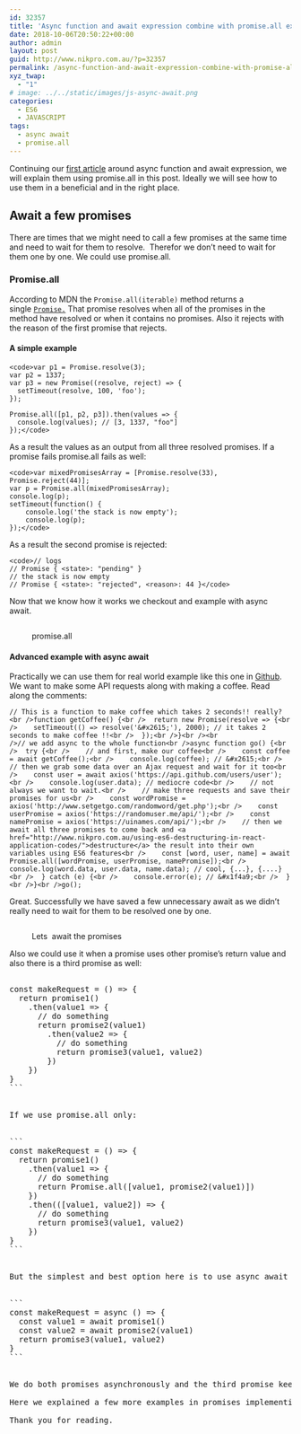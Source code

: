 ```yaml
---
id: 32357
title: 'Async function and await expression combine with promise.all explained: part 2'
date: 2018-10-06T20:50:22+00:00
author: admin
layout: post
guid: http://www.nikpro.com.au/?p=32357
permalink: /async-function-and-await-expression-combine-with-promise-all-explained-part-2/
xyz_twap:
  - "1"
# image: ../../static/images/js-async-await.png
categories:
  - ES6
  - JAVASCRIPT
tags:
  - async await
  - promise.all
---
```

Continuing our [first article](http://www.nikpro.com.au/exciting-async-function-combine-with-await-expression-to-replace-promises-in-es6-part-1/) around async function and await expression, we will explain them using promise.all in this post. Ideally we will see how to use them in a beneficial and in the right place.

## Await a few promises

There are times that we might need to call a few promises at the same time and need to wait for them to resolve.  Therefor we don&#8217;t need to wait for them one by one. We could use promise.all.

### Promise.all

According to MDN the `Promise.all(iterable)` method returns a single [`Promise.`](https://developer.mozilla.org/en-US/docs/Web/JavaScript/Reference/Global_Objects/Promise) That promise resolves when all of the promises in the method have resolved or when it contains no promises. Also it rejects with the reason of the first promise that rejects.

#### A simple example


```
<code>var p1 = Promise.resolve(3);
var p2 = 1337;
var p3 = new Promise((resolve, reject) => {
  setTimeout(resolve, 100, 'foo');
}); 

Promise.all([p1, p2, p3]).then(values => { 
  console.log(values); // [3, 1337, "foo"] 
});</code>
```


As a result the values as an output from all three resolved promises. If a promise fails promise.all fails as well:


```
<code>var mixedPromisesArray = [Promise.resolve(33), Promise.reject(44)];
var p = Promise.all(mixedPromisesArray);
console.log(p);
setTimeout(function() {
    console.log('the stack is now empty');
    console.log(p);
});</code>
```


As a result the second promise is rejected:


```
<code>// logs
// Promise { <state>: "pending" } 
// the stack is now empty
// Promise { <state>: "rejected", <reason>: 44 }</code>
```


Now that we know how it works we checkout and example with async await.<figure class="wp-block-image">

<img src="http://www.nikpro.com.aupromise.all_.png" alt="" class="wp-image-32359" srcset="http://testgatsby.localpromise.all_.png 1600w, http://testgatsby.localpromise.all_-300x124.png 300w, http://testgatsby.localpromise.all_-768x317.png 768w, http://testgatsby.localpromise.all_-1024x423.png 1024w, http://testgatsby.localpromise.all_-1568x648.png 1568w" sizes="(max-width: 1600px) 100vw, 1600px" /> <figcaption>promise.all</figcaption></figure> 

#### Advanced example with async await

Practically we can use them for real world example like this one in <a href="https://gist.github.com/wesbos/1866f918824936ffb73d8fd0b02879b4" target="_blank" rel="noopener noreferrer">Github</a>. We want to make some API requests along with making a coffee. Read along the comments:


```
// This is a function to make coffee which takes 2 seconds!! really?<br />function getCoffee() {<br />  return new Promise(resolve => {<br />    setTimeout(() => resolve('&#x2615;'), 2000); // it takes 2 seconds to make coffee !!<br />  });<br />}<br /><br />// we add async to the whole function<br />async function go() {<br />  try {<br />    // and first, make our coffee<br />    const coffee = await getCoffee();<br />    console.log(coffee); // &#x2615;<br />    // then we grab some data over an Ajax request and wait for it too<br />    const user = await axios('https://api.github.com/users/user');<br />    console.log(user.data); // mediocre code<br />    // not always we want to wait.<br />    // make three requests and save their promises for us<br />    const wordPromise = axios('http://www.setgetgo.com/randomword/get.php');<br />    const userPromise = axios('https://randomuser.me/api/');<br />    const namePromise = axios('https://uinames.com/api/');<br />    // then we await all three promises to come back and <a href="http://www.nikpro.com.au/using-es6-destructuring-in-react-application-codes/">destructure</a> the result into their own variables using ES6 features<br />    const [word, user, name] = await Promise.all([wordPromise, userPromise, namePromise]);<br />    console.log(word.data, user.data, name.data); // cool, {...}, {....}<br />  } catch (e) {<br />    console.error(e); // &#x1f4a9;<br />  }<br />}<br />go();
```


Great. Successfully we have saved a few unnecessary await as we didn&#8217;t really need to wait for them to be resolved one by one.<figure class="wp-block-image">

<img src="http://www.nikpro.com.aupromisesasync.jpeg" alt="" class="wp-image-32362" srcset="http://testgatsby.localpromisesasync.jpeg 744w, http://testgatsby.localpromisesasync-300x161.jpeg 300w" sizes="(max-width: 744px) 100vw, 744px" /> <figcaption>Lets  await the promises</figcaption></figure> 

Also we could use it when a promise uses other promise&#8217;s return value and also there is a third promise as well:

<pre class="wp-block-preformatted"><br />const makeRequest = () => {<br />  return promise1()<br />    .then(value1 => {<br />      // do something<br />      return promise2(value1)<br />        .then(value2 => {<br />          // do something          <br />          return promise3(value1, value2)<br />        })<br />    })<br />}
```


If we use promise.all only:


```
const makeRequest = () => {<br />  return promise1()<br />    .then(value1 => {<br />      // do something<br />      return Promise.all([value1, promise2(value1)])<br />    })<br />    .then(([value1, value2]) => {<br />      // do something          <br />      return promise3(value1, value2)<br />    })<br />}
```


But the simplest and best option here is to use async await and make it clean and more semantic:


```
const makeRequest = async () => {<br />  const value1 = await promise1()<br />  const value2 = await promise2(value1)<br />  return promise3(value1, value2)<br />}
```


We do both promises asynchronously and the third promise keeps the returned value.

Here we explained a few more examples in promises implementing async await and promise.all. We will talk more about complex examples in the future.

Thank you for reading.